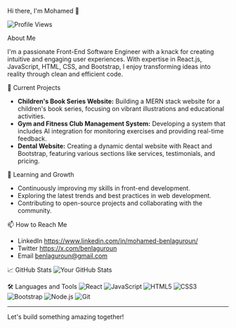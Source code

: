 Hi there, I'm Mohamed 👋

![Profile Views](https://komarev.com/ghpvc/?username=yourusername&color=blue)

About Me

I'm a passionate Front-End Software Engineer with a knack for creating intuitive and engaging user experiences. With expertise in React.js, JavaScript, HTML, CSS, and Bootstrap, I enjoy transforming ideas into reality through clean and efficient code.

🔭 Current Projects
- **Children's Book Series Website:** Building a MERN stack website for a children's book series, focusing on vibrant illustrations and educational activities.
- **Gym and Fitness Club Management System:** Developing a system that includes AI integration for monitoring exercises and providing real-time feedback.
- **Dental Website:** Creating a dynamic dental website with React and Bootstrap, featuring various sections like services, testimonials, and pricing.

🌱 Learning and Growth
- Continuously improving my skills in front-end development.
- Exploring the latest trends and best practices in web development.
- Contributing to open-source projects and collaborating with the community.

📫 How to Reach Me
-  LinkedIn https://www.linkedin.com/in/mohamed-benlaguroun/
-  Twitter  https://x.com/benlaguroun
-  Email    benlaguroun@gmail.com

📈 GitHub Stats
![Your GitHub Stats](https://github-readme-stats.vercel.app/api?username=benlaguroun&show_icons=true&theme=radical)

🛠️ Languages and Tools
![React](https://img.shields.io/badge/-React-black?style=flat-square&logo=react)
![JavaScript](https://img.shields.io/badge/-JavaScript-black?style=flat-square&logo=javascript)
![HTML5](https://img.shields.io/badge/-HTML5-black?style=flat-square&logo=html5)
![CSS3](https://img.shields.io/badge/-CSS3-black?style=flat-square&logo=css3)
![Bootstrap](https://img.shields.io/badge/-Bootstrap-black?style=flat-square&logo=bootstrap)
![Node.js](https://img.shields.io/badge/-Node.js-black?style=flat-square&logo=node.js)
![Git](https://img.shields.io/badge/-Git-black?style=flat-square&logo=git)

---

Let's build something amazing together!

